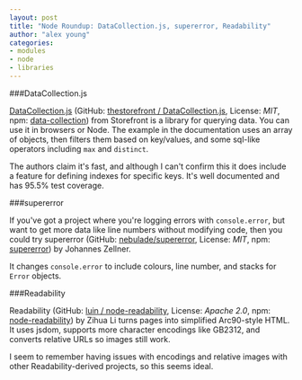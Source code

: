 ```yaml
---
layout: post
title: "Node Roundup: DataCollection.js, supererror, Readability"
author: "alex young"
categories:
- modules
- node
- libraries
---
```


###DataCollection.js

[DataCollection.js](http://thestorefront.github.io/DataCollection.js/) (GitHub: [thestorefront / DataCollection.js](https://github.com/thestorefront/DataCollection.js), License: _MIT_, npm: [data-collection](https://www.npmjs.org/package/data-collection)) from Storefront is a library for querying data.  You can use it in browsers or Node.  The example in the documentation uses an array of objects, then filters them based on key/values, and some sql-like operators including `max` and `distinct`.

The authors claim it's fast, and although I can't confirm this it does include a feature for defining indexes for specific keys.  It's well documented and has 95.5% test coverage.

###supererror

If you've got a project where you're logging errors with `console.error`, but want to get more data like line numbers without modifying code, then you could try supererror (GitHub: [nebulade/supererror](https://github.com/nebulade/supererror), License: _MIT_, npm: [supererror](https://www.npmjs.org/package/supererror)) by Johannes Zellner.

It changes `console.error` to include colours, line number, and stacks for `Error` objects.

###Readability

Readability (GitHub: [luin / node-readability](https://github.com/luin/node-readability), License: _Apache 2.0_, npm: [node-readability](https://www.npmjs.org/package/node-readability)) by Zihua Li turns pages into simplified Arc90-style HTML.  It uses jsdom, supports more character encodings like GB2312, and converts relative URLs so images still work.

I seem to remember having issues with encodings and relative images with other Readability-derived projects, so this seems ideal.
